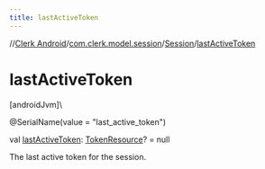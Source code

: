 ```yaml
---
title: lastActiveToken
---
```

//[Clerk Android](../../../index.html)/[com.clerk.model.session](../index.html)/[Session](index.html)/[lastActiveToken](last-active-token.html)



# lastActiveToken



[androidJvm]\




@SerialName(value = &quot;last_active_token&quot;)



val [lastActiveToken](last-active-token.html): [TokenResource](../../com.clerk.model.token/-token-resource/index.html)? = null



The last active token for the session.




